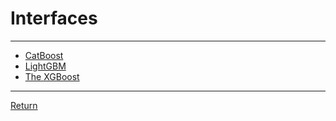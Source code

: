 # Interfaces

---

- [CatBoost](https://catboost.ai/en/docs/concepts/python-quickstart)
- [LightGBM](https://lightgbm.readthedocs.io/en/latest/Python-Intro.html)
- [The XGBoost](https://xgboost.readthedocs.io/en/stable/python/python_intro.html)

---

[Return](./../MachineLearning.md)
